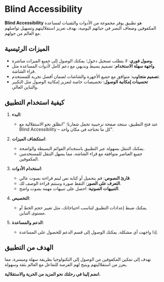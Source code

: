 # Blind Accessibility

**Blind Accessibility** هو تطبيق يوفر مجموعة من الأدوات والتقنيات لمساعدة المكفوفين وضعاف البصر في حياتهم اليومية، بهدف تعزيز استقلاليتهم وتسهيل تواصلهم مع العالم من حولهم.

## الميزات الرئيسية

- **وصول فوري**: لا يتطلب تسجيل دخول؛ يمكنك الوصول إلى جميع الميزات مباشرة.
- **واجهة سهلة الاستخدام**: تصميم بسيط وبديهي مع دعم كامل لأدوات المساعدة مثل قراء الشاشة.
- **تصميم متجاوب**: متوافق مع جميع الأجهزة والشاشات لضمان أفضل تجربة للمستخدم.
- **تحسينات إمكانية الوصول**: تخصيصات خاصة لتعزيز إمكانية الوصول مثل التكبير والتباين العالي.

## كيفية استخدام التطبيق

1. **البدء**:
   - عند فتح التطبيق، ستجد صفحة ترحيبية تحمل شعارنا: "انطلق نحو الاستقلالية مع Blind Accessibility – كل ما تحتاجه في مكان واحد".
   
2. **استكشاف الميزات**:
   - يمكنك التنقل بسهولة عبر التطبيق باستخدام القوائم البسيطة والواضحة.
   - جميع العناصر متوافقة مع قراء الشاشة، مما يسهل التنقل للمستخدمين المكفوفين.

3. **استخدام الأدوات**:
   - **قارئ النصوص**: قم بتحميل أو كتابة نص ليتم قراءته بصوت عالي.
   - **التعرف على الصور**: التقط صورة وستتم قراءة الوصف لك.
   - **التنبيهات الصوتية**: احصل على تنبيهات مهمة بصوت واضح.

4. **التخصيص**:
   - يمكنك ضبط إعدادات التطبيق لتناسب احتياجاتك، مثل تغيير حجم الخط أو مستوى التباين.

5. **الدعم والمساعدة**:
   - إذا واجهت أي مشكلة، يمكنك الوصول إلى قسم الدعم للحصول على المساعدة.

## الهدف من التطبيق

نهدف إلى تمكين المكفوفين من الوصول إلى التكنولوجيا بطريقة سهلة وميسرة، مما يعزز من استقلاليتهم ويتيح لهم الفرصة للتفاعل مع العالم بثقة وسهولة.

**انضم إلينا في رحلتك نحو المزيد من الحرية والاستقلالية.**
